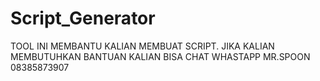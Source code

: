 # Script_Generator
TOOL INI MEMBANTU KALIAN MEMBUAT SCRIPT.  JIKA KALIAN MEMBUTUHKAN BANTUAN KALIAN BISA CHAT WHASTAPP MR.SPOON 08385873907
